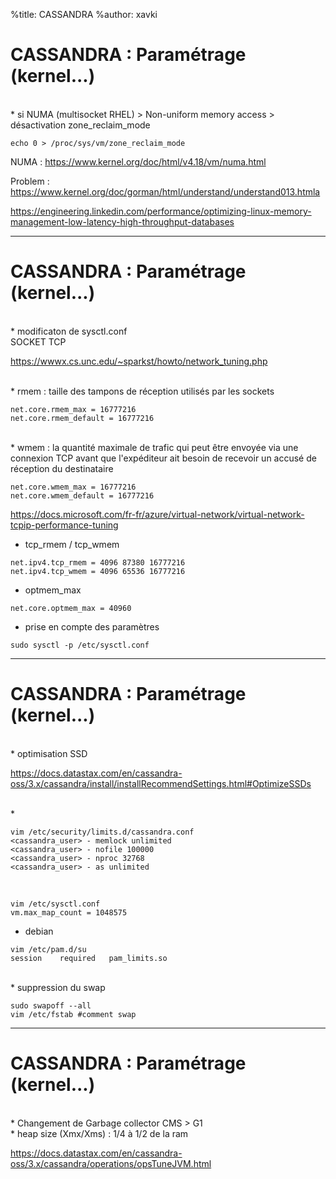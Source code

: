 %title: CASSANDRA
%author: xavki


# CASSANDRA : Paramétrage (kernel...)


<br>
* si NUMA (multisocket RHEL) > Non-uniform memory access > désactivation  zone_reclaim_mode

```
echo 0 > /proc/sys/vm/zone_reclaim_mode
```

NUMA : https://www.kernel.org/doc/html/v4.18/vm/numa.html

Problem : https://www.kernel.org/doc/gorman/html/understand/understand013.htmla

https://engineering.linkedin.com/performance/optimizing-linux-memory-management-low-latency-high-throughput-databases

---------------------------------------------------------------------------

# CASSANDRA : Paramétrage (kernel...)


<br>
* modificaton de sysctl.conf

<br>
SOCKET TCP

https://wwwx.cs.unc.edu/~sparkst/howto/network_tuning.php

<br>
* rmem : taille des tampons de réception utilisés par les sockets

```
net.core.rmem_max = 16777216
net.core.rmem_default = 16777216
```

<br>
* wmem : la quantité maximale de trafic qui peut être envoyée via une connexion TCP avant que l'expéditeur ait besoin de recevoir un accusé de réception du destinataire

```
net.core.wmem_max = 16777216
net.core.wmem_default = 16777216
```

https://docs.microsoft.com/fr-fr/azure/virtual-network/virtual-network-tcpip-performance-tuning

* tcp_rmem / tcp_wmem

```
net.ipv4.tcp_rmem = 4096 87380 16777216
net.ipv4.tcp_wmem = 4096 65536 16777216
```


* optmem_max

```
net.core.optmem_max = 40960
```

* prise en compte des paramètres

```
sudo sysctl -p /etc/sysctl.conf
```


-------------------------------------------------------------------------


# CASSANDRA : Paramétrage (kernel...)


<br>
* optimisation SSD

https://docs.datastax.com/en/cassandra-oss/3.x/cassandra/install/installRecommendSettings.html#OptimizeSSDs


<br>
*

```
vim /etc/security/limits.d/cassandra.conf
<cassandra_user> - memlock unlimited
<cassandra_user> - nofile 100000
<cassandra_user> - nproc 32768
<cassandra_user> - as unlimited
```

<br>

```
vim /etc/sysctl.conf
vm.max_map_count = 1048575
```


* debian 

```
vim /etc/pam.d/su
session    required   pam_limits.so
```

<br> 
* suppression du swap

```
sudo swapoff --all
vim /etc/fstab #comment swap
```

---------------------------------------------------------------------

# CASSANDRA : Paramétrage (kernel...)



<br>
* Changement de Garbage collector CMS > G1

<br>
* heap size (Xmx/Xms) : 1/4 à 1/2 de la ram


 https://docs.datastax.com/en/cassandra-oss/3.x/cassandra/operations/opsTuneJVM.html
